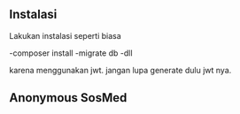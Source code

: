 ## Instalasi

Lakukan instalasi seperti biasa 

-composer install
-migrate db
-dll

karena menggunakan jwt. jangan lupa generate dulu jwt nya.


## Anonymous SosMed

